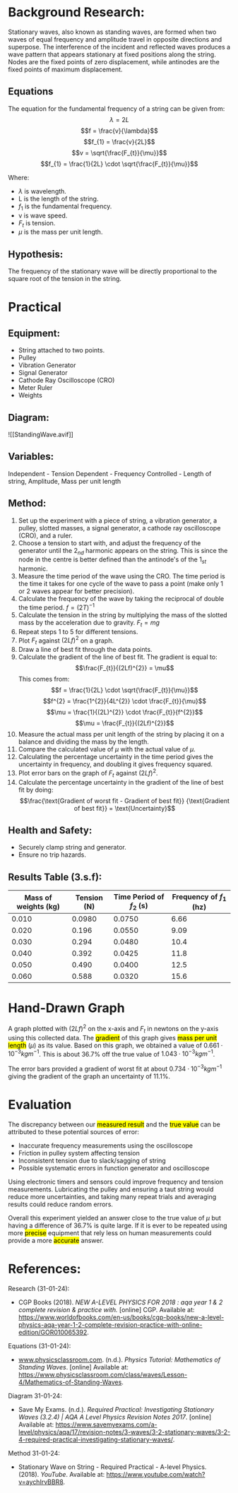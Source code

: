 # Background Research:
Stationary waves, also known as standing waves, are formed when two waves of equal frequency and amplitude travel in opposite directions and superpose. The interference of the incident and reflected waves produces a wave pattern that appears stationary at fixed positions along the string. Nodes are the fixed points of zero displacement, while antinodes are the fixed points of maximum displacement. 

## Equations
The equation for the fundamental frequency of a string can be given from:
$$\lambda = 2L$$
$$f = \frac{v}{\lambda}$$
$$f_{1} = \frac{v}{2L}$$
$$v = \sqrt{\frac{F_{t}}{\mu}}$$
$$f_{1} = \frac{1}{2L} \cdot \sqrt{\frac{F_{t}}{\mu}}$$

Where:
- $\lambda$ is wavelength.
- L is the length of the string.
- $f_{1}$ is the fundamental frequency.
- v is wave speed.
- $F_{t}$ is tension.
- $\mu$ is the mass per unit length.

## Hypothesis:
The frequency of the stationary wave will be directly proportional to the square root of the tension in the string.

# Practical
## Equipment: 
- String attached to two points.
- Pulley
- Vibration Generator
- Signal Generator
- Cathode Ray Oscilloscope (CRO)
- Meter Ruler
- Weights

## Diagram:
![[StandingWave.avif]]

## Variables:
Independent - Tension
Dependent - Frequency
Controlled - Length of string, Amplitude, Mass per unit length

## Method:
1. Set up the experiment with a piece of string, a vibration generator, a pulley, slotted masses, a signal generator, a cathode ray oscilloscope (CRO), and a ruler.
2. Choose a tension to start with, and adjust the frequency of the generator until the $2_{nd}$ harmonic appears on the string. This is since the node in the centre is better defined than the antinode's of the $1_{st}$ harmonic.
3. Measure the time period of the wave using the CRO. The time period is the time it takes for one cycle of the wave to pass a point (make only 1 or 2 waves appear for better precision).
4. Calculate the frequency of the wave by taking the reciprocal of double the time period. $f = (2T)^{-1}$
5. Calculate the tension in the string by multiplying the mass of the slotted mass by the acceleration due to gravity. $F_{t} = mg$
6. Repeat steps 1 to 5 for different tensions.
7. Plot $F_{t}$ against $(2Lf)^{2}$ on a graph.
8. Draw a line of best fit through the data points.
9. Calculate the gradient of the line of best fit. The gradient is equal to: $$\frac{F_{t}}{(2Lf)^{2}} = \mu$$ This comes from: $$f = \frac{1}{2L} \cdot \sqrt{\frac{F_{t}}{\mu}}$$ $$f^{2} = \frac{1^{2}}{4L^{2}} \cdot \frac{F_{t}}{\mu}$$ $$\mu = \frac{1}{(2L)^{2}} \cdot \frac{F_{t}}{f^{2}}$$ $$\mu = \frac{F_{t}}{(2Lf)^{2}}$$
10. Measure the actual mass per unit length of the string by placing it on a balance and dividing the mass by the length.
11. Compare the calculated value of $\mu$ with the actual value of $\mu$.
12. Calculating the percentage uncertainty in the time period gives the uncertainty in frequency, and doubling it gives frequency squared.
13. Plot error bars on the graph of $F_{t}$ against $(2Lf)^{2}$.
14. Calculate the percentage uncertainty in the gradient of the line of best fit by doing: $$\frac{\text{Gradient of worst fit - Gradient of best fit}} {\text{Gradient of best fit}} = \text{Uncertainty}$$

## Health and Safety:
- Securely clamp string and generator.
- Ensure no trip hazards.

## Results Table (3.s.f):
| Mass of weights (kg) | Tension (N) | Time Period of $f_{2}$ (s) | Frequency of $f_{1}$ (hz) |
| -------------------- | ----------- | -------------------------- | ------------------------- |
| 0.010                 | 0.0980      | 0.0750                      | 6.66                      |
| 0.020                 | 0.196      | 0.0550                      | 9.09                      |
| 0.030                 | 0.294      | 0.0480                      | 10.4                     |
| 0.040                 | 0.392      | 0.0425                     | 11.8                     |
| 0.050                 | 0.490            | 0.0400                           | 12.5                          |
| 0.060                 | 0.588      | 0.0320                      | 15.6                     |

# Hand-Drawn Graph
A graph plotted with $(2Lf)^{2}$ on the x-axis and $F_{t}$ in newtons on the y-axis using this collected data. The <mark class="hltr-blue">gradient</mark> of this graph gives <mark class="hltr-purple">mass per unit length</mark> ($\mu$) as its value. Based on this graph, we obtained a value of $0.661 \cdot 10^{-3} kgm^{-1}$. This is about $36.7\%$ off the true value of $1.043 \cdot 10^{-3} kgm^{-1}$.

The error bars provided a gradient of worst fit at about $0.734 \cdot 10^{-3} kgm^{-1}$ giving the gradient of the graph an uncertainty of $11.1\%$.

# Evaluation
The discrepancy between our <mark class="hltr-pink">measured result</mark> and the <mark class="hltr-green">true value</mark> can be attributed to these potential sources of error:
- Inaccurate frequency measurements using the oscilloscope 
- Friction in pulley system affecting tension
- Inconsistent tension due to slack/sagging of string
- Possible systematic errors in function generator and oscilloscope

Using electronic timers and sensors could improve frequency and tension measurements. Lubricating the pulley and ensuring a taut string would reduce more uncertainties, and taking many repeat trials and averaging results could reduce random errors.

Overall this experiment yielded an answer close to the true value of $\mu$ but having a difference of $36.7\%$ is quite large. If it is ever to be repeated using more <mark class="hltr-red">precise</mark> equipment that rely less on human measurements could provide a more <mark class="hltr-orange">accurate</mark> answer.

# References:
Research (31-01-24):
- CGP Books (2018). _NEW A-LEVEL PHYSICS FOR 2018 : aqa year 1 & 2 complete revision & practice with._ [online] CGP. Available at: https://www.worldofbooks.com/en-us/books/cgp-books/new-a-level-physics-aqa-year-1-2-complete-revision-practice-with-online-edition/GOR010065392.

Equations (31-01-24):
- www.physicsclassroom.com. (n.d.). _Physics Tutorial: Mathematics of Standing Waves_. [online] Available at: https://www.physicsclassroom.com/class/waves/Lesson-4/Mathematics-of-Standing-Waves.

Diagram 31-01-24:
- Save My Exams. (n.d.). _Required Practical: Investigating Stationary Waves (3.2.4) | AQA A Level Physics Revision Notes 2017_. [online] Available at: https://www.savemyexams.com/a-level/physics/aqa/17/revision-notes/3-waves/3-2-stationary-waves/3-2-4-required-practical-investigating-stationary-waves/.

Method 31-01-24:
- Stationary Wave on String - Required Practical - A-level Physics. (2018). _YouTube_. Available at: https://www.youtube.com/watch?v=aychIrvBBR8.

‌